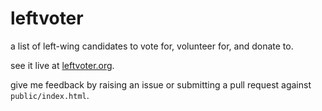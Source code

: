 # leftvoter 
a list of left-wing candidates to vote for, volunteer for, and donate to.

see it live at [leftvoter.org](http://www.leftvoter.org).

give me feedback by raising an issue or submitting a pull request against `public/index.html`.
